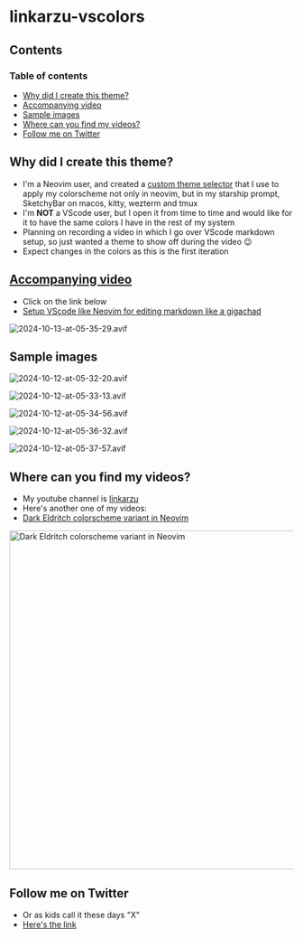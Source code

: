 # linkarzu-vscolors

## Contents

### Table of contents

<!-- toc -->

- [Why did I create this theme?](#why-did-i-create-this-theme)
- [Accompanying video](#accompanying-video)
- [Sample images](#sample-images)
- [Where can you find my videos?](#where-can-you-find-my-videos)
- [Follow me on Twitter](#follow-me-on-twitter)

<!-- tocstop -->

## Why did I create this theme?

- I'm a Neovim user, and created a
  [custom theme selector](https://youtu.be/SBU2YRv02Mc) that I use to apply my
  colorscheme not only in neovim, but in my starship prompt, SketchyBar on
  macos, kitty, wezterm and tmux
- I'm **NOT** a VScode user, but I open it from time to time and would like for
  it to have the same colors I have in the rest of my system
- Planning on recording a video in which I go over VScode markdown setup, so
  just wanted a theme to show off during the video :wink:
- Expect changes in the colors as this is the first iteration

## [Accompanying video](https://youtu.be/kQ5K9VDFB30)

- Click on the link below
- [Setup VScode like Neovim for editing markdown like a gigachad](https://youtu.be/kQ5K9VDFB30)

![2024-10-13-at-05-35-29.avif](README-img/2024-10-13-at-05-35-29.avif)

## Sample images

![2024-10-12-at-05-32-20.avif](README-img/2024-10-12-at-05-32-20.avif)

![2024-10-12-at-05-33-13.avif](README-img/2024-10-12-at-05-33-13.avif)

![2024-10-12-at-05-34-56.avif](README-img/2024-10-12-at-05-34-56.avif)

![2024-10-12-at-05-36-32.avif](README-img/2024-10-12-at-05-36-32.avif)

![2024-10-12-at-05-37-57.avif](README-img/2024-10-12-at-05-37-57.avif)

## Where can you find my videos?

- My youtube channel is [linkarzu](https://www.youtube.com/@linkarzu)
- Here's another one of my videos:
- [Dark Eldritch colorscheme variant in Neovim](https://youtu.be/WIATPUK33XU)

<div align="left">
     <a href="https://youtu.be/WIATPUK33XU">
         <img
           src="https://res.cloudinary.com/daqwsgmx6/image/upload/q_75/v1717456413/youtube/neovim/eldritch-dark.avif"
           alt="Dark Eldritch colorscheme variant in Neovim"
           width="600"
         />
     </a>
 </div>

## Follow me on Twitter

- Or as kids call it these days "X"
- [Here's the link](https://x.com/link_arzu)
